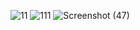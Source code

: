 ![11](https://github.com/RajanPandey1311/Rajan_PortFolio/assets/130823894/ac5868b5-2dc2-4462-88fd-2e2d0bb962dc)
![111](https://github.com/RajanPandey1311/Rajan_PortFolio/assets/130823894/e6181322-4ce6-4e1a-bc65-b94121a2aa4c)
![Screenshot (47)](https://github.com/RajanPandey1311/Rajan_PortFolio/assets/130823894/d6c04ee0-0975-4ca6-9fff-d27a8e5d9bf4)
